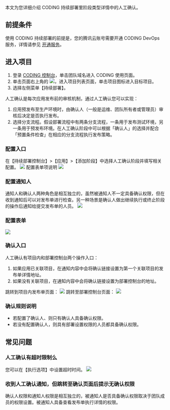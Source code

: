 本文为您详细介绍 CODING 持续部署里阶段类型详情中的人工确认。

## 前提条件

使用 CODING 持续部署的前提是，您的腾讯云账号需要开通 CODING DevOps 服务，详情请参见 [开通服务](https://cloud.tencent.com/document/product/1159/44859)。 

## 进入项目

1. 登录 [CODING 控制台](https://console.cloud.tencent.com/coding)，单击团队域名进入 CODING 使用页面。
2. 单击页面右上角的 <img src ="https://main.qcloudimg.com/raw/d94a8e60dd3a41d0af07d72ae0e9d70e.png" style ="margin:0">，进入项目列表页面，单击项目图标进入目标项目。
3. 选择左侧菜单【持续部署】。

人工确认是每次应用发布前的审核机制，通过人工确认您可以实现：

1. 应用预发布至生产环境时，由确认人（一般是运维、团队所有者或管理员）审核后决定是否执行发布。
2. 选择分支流程。假设部署流程中有两条分支流程，一条用于发布测试环境，另一条用于预发布环境。在人工确认阶段中可以根据「确认人」的选择并配合「预置条件检查」在相应的分支流程执行发布策略。

### 配置入口

在【持续部署控制台】>【应用】>【添加阶段】中选择人工确认阶段并填写相关配置。
![](https://main.qcloudimg.com/raw/12d32c7628329d7d2c591803c8c4746e.png)
配置表单项说明
![](https://main.qcloudimg.com/raw/452d1dc4368213859f247927342294c5.png)

### 配置通知人

通知人和确认人两种角色是相互独立的，虽然被通知人不一定具备确认权限，但在收到通知后可以对发布单进行检查。另一种场景是确认人做出继续执行或终止阶段的操作后通知给提交发布单的人员。
![](https://main.qcloudimg.com/raw/c520c85823c88aca87250d1ccb3853a4.png)

### 配置表单
![](https://main.qcloudimg.com/raw/9ab794d79d968e531fbc77a9a3238215.png)

### 确认入口

人工确认有项目内和部署控制台两个操作入口：

1. 如果应用已关联项目，在通知内容中会将确认链接设置为第一个关联项目的发布单详情地址。
2. 如果没有关联项目，在通知内容中会将确认链接设置为部署控制台的地址。

跳转到项目内发布单页面：
![](https://main.qcloudimg.com/raw/2d9039a6d0cac899aac0177b55893926.png)
跳转至部署控制台页面：
![](https://main.qcloudimg.com/raw/1ce7b130f75282efc49cd8aed09c72a9.png)

### 确认规则说明

- 若配置了确认人、则只有确认人具备确认权限。
- 若没有配置确认人，则具有部署设置权限的人员都具备确认权限。

## 常见问题

### 人工确认有超时限制么

您可以在【执行选项】中设置超时时间。
![](https://main.qcloudimg.com/raw/b3b400ff9813deb27320379c834376dc.png)

### 收到人工确认通知，但跳转至确认页面后提示无确认权限

确认人权限和通知人权限是相互独立的，被通知人是否具备确认权限取决于团队成员的权限设置。被通知人具备查看发布单执行详情的权限。
